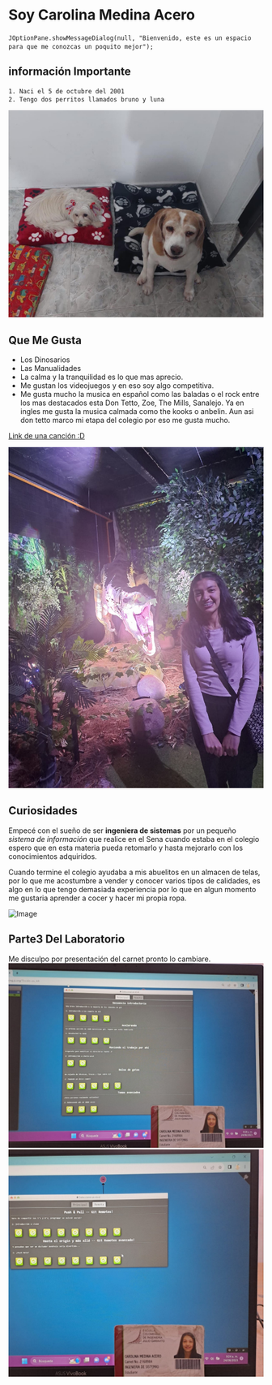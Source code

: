 # Soy Carolina Medina Acero

`JOptionPane.showMessageDialog(null, "Bienvenido, este es un espacio para que me conozcas un poquito mejor"); `

## información Importante
    1. Naci el 5 de octubre del 2001
    2. Tengo dos perritos llamados bruno y luna 
![image](perritos.jpeg) 


## Que Me Gusta 
   * Los Dinosarios 
   * Las Manualidades 
   * La calma y la tranquilidad es lo que mas aprecio.  
   * Me gustan los videojuegos y en eso soy algo competitiva.
   * Me gusta mucho la musica en español como las baladas o el rock entre los mas destacados esta Don Tetto, Zoe, The Mills, Sanalejo. Ya en ingles me gusta la musica calmada como the kooks o anbelin.  Aun asi don tetto marco mi etapa del colegio por eso me gusta mucho. 
   

[Link de una canción :D](https://www.youtube.com/watch?v=7ngX0ZFNBDQ)



![image](fotito.jpeg)



## Curiosidades 
Empecé con el sueño de ser **ingeniera de sistemas** por un pequeño  *sistema de información* que realice en el Sena cuando estaba en el colegio espero que en esta materia pueda retomarlo y hasta mejorarlo con los conocimientos adquiridos. 

Cuando termine el colegio ayudaba a mis abuelitos en un almacen de telas, por lo que me acostumbre a vender y conocer varios tipos de calidades, es algo en lo que tengo  demasiada experiencia por lo que en algun momento me gustaria aprender a cocer y hacer mi propia ropa. 
    
![Image](https://i.pinimg.com/originals/37/de/dc/37dedc321d96067e90cff24afb1a3cdc.jpg)




## Parte3 Del Laboratorio

Me disculpo por presentación del carnet pronto lo cambiare.
![Image](NivelPrincipal.jpeg) 
![image](NivelRemoto.jpeg) 






